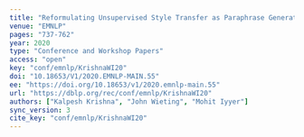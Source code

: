 ```yaml
---
title: "Reformulating Unsupervised Style Transfer as Paraphrase Generation."
venue: "EMNLP"
pages: "737-762"
year: 2020
type: "Conference and Workshop Papers"
access: "open"
key: "conf/emnlp/KrishnaWI20"
doi: "10.18653/V1/2020.EMNLP-MAIN.55"
ee: "https://doi.org/10.18653/v1/2020.emnlp-main.55"
url: "https://dblp.org/rec/conf/emnlp/KrishnaWI20"
authors: ["Kalpesh Krishna", "John Wieting", "Mohit Iyyer"]
sync_version: 3
cite_key: "conf/emnlp/KrishnaWI20"
---
```

